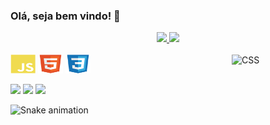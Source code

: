 ### Olá, seja bem vindo! 👋
<div align="center">
  <a href="https://github.com/fincci">
  <img height="160em" src="https://github-readme-stats.vercel.app/api?username=fincci&show_icons=true&theme=midnight-purple&include_all_commits=true&count_private=true">
  <img height="160em" src="https://github-readme-stats.vercel.app/api/top-langs/?username=fincci&layout=compact&langs_count=6&theme=midnight-purple"></a>
</div>
<br>
<div style="display: inline_block">
  <img align="center" alt="Js" height="30" width="40" src="https://raw.githubusercontent.com/devicons/devicon/master/icons/javascript/javascript-plain.svg">
  <img align="center" alt="HTML" height="30" width="40" src="https://raw.githubusercontent.com/devicons/devicon/master/icons/html5/html5-original.svg">
  <img align="center" alt="CSS" height="30" width="40" src="https://raw.githubusercontent.com/devicons/devicon/master/icons/css3/css3-original.svg">
  <img align="right" alt="CSS" height="150" width="150" src="https://media.discordapp.net/attachments/476322606019248141/987466439093018624/avatar.gif">
</div>
<br>
<div> 
  <a href="https://www.linkedin.com/in/filipe-carvalho/" target="_blank"><img src="https://img.shields.io/badge/-LinkedIn-%230077B5?style=for-the-badge&logo=linkedin&logoColor=white" target="_blank"></a> 
  <a href = "mailto:filipeoliveiracv@gmail.com"><img src="https://img.shields.io/badge/-Gmail-%23333?style=for-the-badge&logo=gmail&logoColor=white" target="_blank"></a>
  <a href="https://instagram.com/filipeoliveirac" target="_blank"><img src="https://img.shields.io/badge/-Instagram-%23E4405F?style=for-the-badge&logo=instagram&logoColor=white" target="_blank"></a>
 
  ![Snake animation](https://github.com/fincci/fincci/blob/output/github-contribution-grid-snake.svg)
  
</div>
